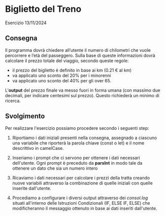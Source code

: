 Biglietto del Treno
===
Esercizio 13/11/2024
## Consegna
Il programma dovrà chiedere all’utente il numero di chilometri che vuole percorrere e l’età del passeggero.
Sulla base di queste informazioni dovrà calcolare il prezzo totale del viaggio, secondo queste regole:
- il prezzo del biglietto è definito in base ai km (0.21 € al km)
- va applicato uno sconto del 20% per i minorenni
- va applicato uno sconto del 40% per gli over 65.

L’**output** del prezzo finale va messo fuori in forma umana (con massimo due decimali, per indicare centesimi sul prezzo). Questo richiederà un minimo di ricerca.

## Svolgimento
Per realizzare l'esercizio possiamo procedere secondo i seguenti step:
1. Riportiamo i dati iniziali presenti nella consegna, assegnado a ciascuno una variabile che riporterà la parola chiave (const o let) e il nome descrittivo in camelCase.

2. Inseriamo i prompt che ci servono per ottenere i dati necessari dell'utente. Ogni prompt è preceduto da **parsInt** in modo tale da ottenere un dato che sia un numero intero

3. Ricaviamo i dati necessari per calcolare i prezzi della tratta creando nuove variabili attraverso la combinazione di quelle iniziali con quelle inserite dall'utente.

4. Procediamo a configurare i diversi output attraverso dei *consol.log* situati all'interno delle Istruzioni Condizionali (IF, ELSE IF, ELSE) che modificheranno il messaggio ottenuto in base ai dati inseriti dall'utente.